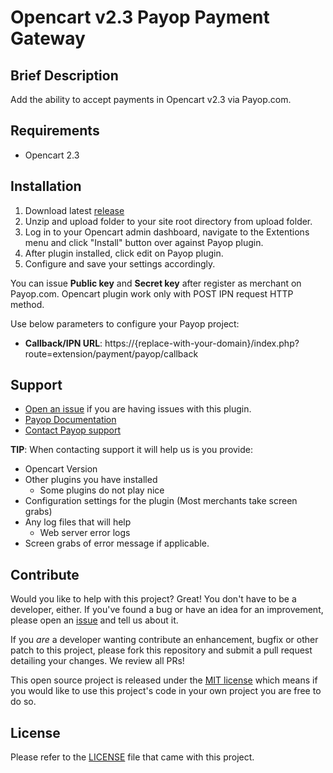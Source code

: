 Opencart v2.3 Payop Payment Gateway
=====================

## Brief Description

Add the ability to accept payments in Opencart v2.3 via Payop.com.

## Requirements

-  Opencart 2.3


## Installation
 1. Download latest [release](https://github.com/Payop/opencart-v2.3-plugin/releases)
 2. Unzip and upload folder to your site root directory from upload folder.   
 2. Log in to your Opencart admin dashboard, navigate to the Extentions menu and click "Install" button over against Payop plugin.
 4. After plugin installed, click edit on Payop plugin.
 5. Configure and save your settings accordingly.

You can issue  **Public key** and **Secret key** after register as merchant on Payop.com.
Opencart plugin work only with POST IPN request HTTP method.

Use below parameters to configure your Payop project:
* **Callback/IPN URL**: https://{replace-with-your-domain}/index.php?route=extension/payment/payop/callback

## Support

* [Open an issue](https://github.com/Payop/opencart-v2.3-plugin/issues) if you are having issues with this plugin.
* [Payop Documentation](https://payop.com/en/documentation/common/)
* [Contact Payop support](https://payop.com/en/contact-us/)
  
**TIP**: When contacting support it will help us is you provide:

* Opencart Version
* Other plugins you have installed
  * Some plugins do not play nice
* Configuration settings for the plugin (Most merchants take screen grabs)
* Any log files that will help
  * Web server error logs
* Screen grabs of error message if applicable.

## Contribute

Would you like to help with this project?  Great!  You don't have to be a developer, either.
If you've found a bug or have an idea for an improvement, please open an
[issue](https://github.com/Payop/opencart-v2.3-plugin/issues) and tell us about it.

If you *are* a developer wanting contribute an enhancement, bugfix or other patch to this project,
please fork this repository and submit a pull request detailing your changes.  We review all PRs!

This open source project is released under the [MIT license](http://opensource.org/licenses/MIT)
which means if you would like to use this project's code in your own project you are free to do so.


## License

Please refer to the 
[LICENSE](https://github.com/Payop/opencart-v2.3-plugin/blob/master/LICENSE)
file that came with this project.